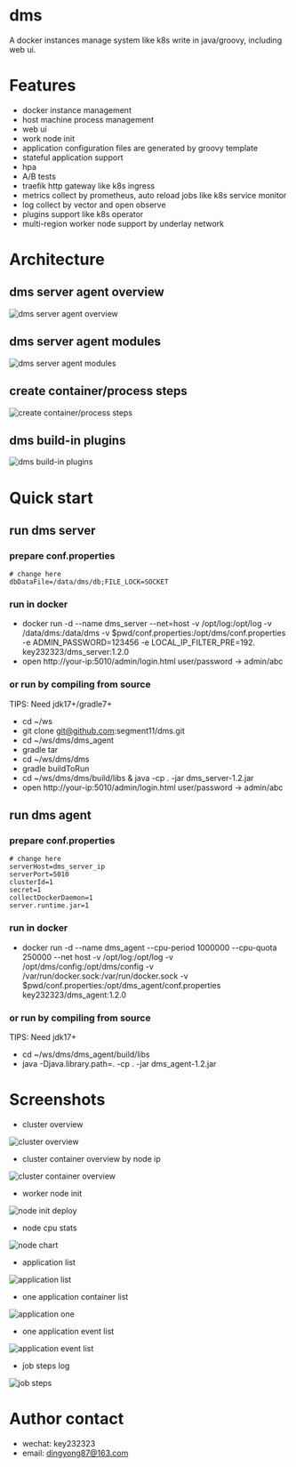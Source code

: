 # dms
A docker instances manage system like k8s write in java/groovy, including web ui.

# Features

- docker instance management
- host machine process management
- web ui
- work node init
- application configuration files are generated by groovy template
- stateful application support
- hpa
- A/B tests
- traefik http gateway like k8s ingress
- metrics collect by prometheus, auto reload jobs like k8s service monitor
- log collect by vector and open observe
- plugins support like k8s operator
- multi-region worker node support by underlay network

# Architecture

## dms server agent overview
![dms server agent overview](./pic/arch/dms-server-agent.png)

## dms server agent modules
![dms server agent modules](./pic/arch/dms-server-agent-module.png)

## create container/process steps
![create container/process steps](./pic/arch/dms-create-container.png)

## dms build-in plugins
![dms build-in plugins](./pic/arch/dms-plugin-build-in.png)

# Quick start

## run dms server

### prepare conf.properties

```properties
# change here
dbDataFile=/data/dms/db;FILE_LOCK=SOCKET
```

### run in docker

- docker run -d --name dms_server --net=host -v /opt/log:/opt/log -v /data/dms:/data/dms -v $pwd/conf.properties:/opt/dms/conf.properties -e ADMIN_PASSWORD=123456 -e LOCAL_IP_FILTER_PRE=192. key232323/dms_server:1.2.0
- open http://your-ip:5010/admin/login.html user/password -> admin/abc

### or run by compiling from source

TIPS: Need jdk17+/gradle7+

- cd ~/ws
- git clone git@github.com:segment11/dms.git
- cd ~/ws/dms/dms_agent
- gradle tar
- cd ~/ws/dms/dms
- gradle buildToRun
- cd ~/ws/dms/dms/build/libs & java -cp . -jar dms_server-1.2.jar
- open http://your-ip:5010/admin/login.html user/password -> admin/abc

## run dms agent

### prepare conf.properties

```properties
# change here
serverHost=dms_server_ip
serverPort=5010
clusterId=1
secret=1
collectDockerDaemon=1
server.runtime.jar=1
```

### run in docker
- docker run -d --name dms_agent --cpu-period 1000000 --cpu-quota 250000 --net host -v /opt/log:/opt/log -v /opt/dms/config:/opt/dms/config -v /var/run/docker.sock:/var/run/docker.sock -v $pwd/conf.properties:/opt/dms_agent/conf.properties key232323/dms_agent:1.2.0

### or run by compiling from source

TIPS: Need jdk17+

- cd ~/ws/dms/dms_agent/build/libs
- java -Djava.library.path=. -cp . -jar dms_agent-1.2.jar

# Screenshots

- cluster overview

![cluster overview](./pic/cluster_overview.PNG)

- cluster container overview by node ip

![cluster container overview](./pic/cluster_container_overview.PNG)

- worker node init

![node init deploy](./pic/node_init_deploy.PNG)

- node cpu stats 

![node chart](./pic/node_chart.png)

- application list

![application list](./pic/application_list.PNG)

- one application container list

![application one](./pic/application_one.PNG)

- one application event list

![application event list](./pic/application_event_list.png)

- job steps log

![job steps](./pic/job_steps.png)

# Author contact

- wechat: key232323
- email: dingyong87@163.com
